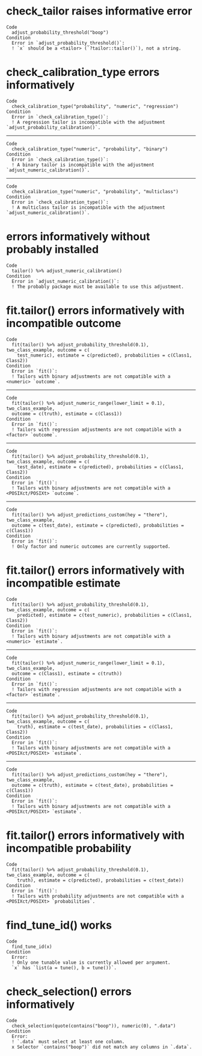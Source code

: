 # check_tailor raises informative error

    Code
      adjust_probability_threshold("boop")
    Condition
      Error in `adjust_probability_threshold()`:
      ! `x` should be a <tailor> (`?tailor::tailor()`), not a string.

# check_calibration_type errors informatively

    Code
      check_calibration_type("probability", "numeric", "regression")
    Condition
      Error in `check_calibration_type()`:
      ! A regression tailor is incompatible with the adjustment `adjust_probability_calibration()`.

---

    Code
      check_calibration_type("numeric", "probability", "binary")
    Condition
      Error in `check_calibration_type()`:
      ! A binary tailor is incompatible with the adjustment `adjust_numeric_calibration()`.

---

    Code
      check_calibration_type("numeric", "probability", "multiclass")
    Condition
      Error in `check_calibration_type()`:
      ! A multiclass tailor is incompatible with the adjustment `adjust_numeric_calibration()`.

# errors informatively without probably installed

    Code
      tailor() %>% adjust_numeric_calibration()
    Condition
      Error in `adjust_numeric_calibration()`:
      ! The probably package must be available to use this adjustment.

# fit.tailor() errors informatively with incompatible outcome

    Code
      fit(tailor() %>% adjust_probability_threshold(0.1), two_class_example, outcome = c(
        test_numeric), estimate = c(predicted), probabilities = c(Class1, Class2))
    Condition
      Error in `fit()`:
      ! Tailors with binary adjustments are not compatible with a <numeric> `outcome`.

---

    Code
      fit(tailor() %>% adjust_numeric_range(lower_limit = 0.1), two_class_example,
      outcome = c(truth), estimate = c(Class1))
    Condition
      Error in `fit()`:
      ! Tailors with regression adjustments are not compatible with a <factor> `outcome`.

---

    Code
      fit(tailor() %>% adjust_probability_threshold(0.1), two_class_example, outcome = c(
        test_date), estimate = c(predicted), probabilities = c(Class1, Class2))
    Condition
      Error in `fit()`:
      ! Tailors with binary adjustments are not compatible with a <POSIXct/POSIXt> `outcome`.

---

    Code
      fit(tailor() %>% adjust_predictions_custom(hey = "there"), two_class_example,
      outcome = c(test_date), estimate = c(predicted), probabilities = c(Class1))
    Condition
      Error in `fit()`:
      ! Only factor and numeric outcomes are currently supported.

# fit.tailor() errors informatively with incompatible estimate

    Code
      fit(tailor() %>% adjust_probability_threshold(0.1), two_class_example, outcome = c(
        predicted), estimate = c(test_numeric), probabilities = c(Class1, Class2))
    Condition
      Error in `fit()`:
      ! Tailors with binary adjustments are not compatible with a <numeric> `estimate`.

---

    Code
      fit(tailor() %>% adjust_numeric_range(lower_limit = 0.1), two_class_example,
      outcome = c(Class1), estimate = c(truth))
    Condition
      Error in `fit()`:
      ! Tailors with regression adjustments are not compatible with a <factor> `estimate`.

---

    Code
      fit(tailor() %>% adjust_probability_threshold(0.1), two_class_example, outcome = c(
        truth), estimate = c(test_date), probabilities = c(Class1, Class2))
    Condition
      Error in `fit()`:
      ! Tailors with binary adjustments are not compatible with a <POSIXct/POSIXt> `estimate`.

---

    Code
      fit(tailor() %>% adjust_predictions_custom(hey = "there"), two_class_example,
      outcome = c(truth), estimate = c(test_date), probabilities = c(Class1))
    Condition
      Error in `fit()`:
      ! Tailors with binary adjustments are not compatible with a <POSIXct/POSIXt> `estimate`.

# fit.tailor() errors informatively with incompatible probability

    Code
      fit(tailor() %>% adjust_probability_threshold(0.1), two_class_example, outcome = c(
        truth), estimate = c(predicted), probabilities = c(test_date))
    Condition
      Error in `fit()`:
      ! Tailors with probability adjustments are not compatible with a <POSIXct/POSIXt> `probabilities`.

# find_tune_id() works

    Code
      find_tune_id(x)
    Condition
      Error:
      ! Only one tunable value is currently allowed per argument.
      `x` has `list(a = tune(), b = tune())`.

# check_selection() errors informatively

    Code
      check_selection(quote(contains("boop")), numeric(0), ".data")
    Condition
      Error:
      ! `.data` must select at least one column.
      x Selector `contains("boop")` did not match any columns in `.data`.

